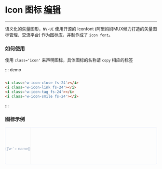 <script>
  var iconList = require('../icon.json');

  export default {
    data() {
      return {
        icons: iconList
      };
    }
  }
</script>
<style lang='less'>
  .demo-icon .source > i {
    font-size: 24px;
    color: #8492a6;
    margin: 0 20px;
    font-size: 1.5em;
    vertical-align: middle;
  }
  
  .demo-icon .source > button {
    margin: 0 20px;
  }

  .icon-list {
    overflow: hidden;
    list-style: none;
    padding: 0;
    border: solid 1px #eaeefb;
    border-radius: 4px;
  }
  .icon-list li {
    float: left;
    width: 16.66%;
    text-align: center;
    height: 120px;
    line-height: 120px;
    color: #666;
    font-size: 13px;
    transition: color .15s linear;

    border-right: 1px solid #eee;
    border-bottom: 1px solid #eee;
    margin-right: -1px;
    margin-bottom: -1px;
    span {
      display: inline-block;
      line-height: normal;
      vertical-align: middle;
      font-family: 'Helvetica Neue',Helvetica,'PingFang SC','Hiragino Sans GB','Microsoft YaHei',SimSun,sans-serif;
      color: #99a9bf;
    }
    i {
      display: block;
      font-size: 32px;
      margin-bottom: 15px;
      color: #3f536e;
    }
    &:hover {
      color: rgb(92, 182, 255);
    }
  }
</style>

# Icon 图标  <a href='#/update?name=icon'>编辑</a>

----
语义化的矢量图形，```NV-UI``` 使用开源的 Iconfont (阿里妈妈MUX倾力打造的矢量图标管理、交流平台) 作为图标库，并制作成了 ```icon font```。
### 如何使用

使用 ```class='icon'``` 来声明图标，具体图标的名称请 ```copy``` 相应的标签

<div class='demo-block'>
  <i class='w-icon-close fs-24'></i>
  <i class='w-icon-link fs-24'></i>
  <i class='w-icon-tag fs-24'></i>
  <i class='w-icon-smile fs-24'></i>
</div>

::: demo
```html

<i class='w-icon-close fs-24'></i>
<i class='w-icon-link fs-24'></i>
<i class='w-icon-tag fs-24'></i>
<i class='w-icon-smile fs-24'></i>

```
:::

### 图标示例

<ul class='icon-list'>
  <li v-for='name in icons' :key='name'>
    <span>
      <i :class="'w-' + name"></i>
      {{'w-' + name}}
    </span>
  </li>
</ul>
